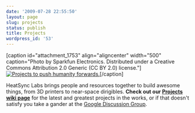 ```yaml
---
date: '2009-07-28 22:55:50'
layout: page
slug: projects
status: publish
title: Projects
wordpress_id: '53'
---
```


[caption id="attachment_1753" align="aligncenter" width="500" caption="Photo by Sparkfun Electronics.  Distributed under a Creative Commons Attribution 2.0 Generic (CC BY 2.0) license."][![Projects to push humanity forwards.](http://www.heatsynclabs.org/wp-content/uploads/2009/07/5755588028_7b792f1844.jpg)](http://www.flickr.com/photos/sparkfun/5755588028/in/photostream/)[/caption]

HeatSync Labs brings people and resources together to build awesome things, from 3D printers to near-space dirigibles.  **Check out our [Projects wiki page](http://www.heatsynclabs.org/wiki/Projects)** for the latest and greatest projects in the works, or if that doesn't satisfy you take a gander at the [Google Discussion Group](http://groups.google.com/group/heatsynclabs).
